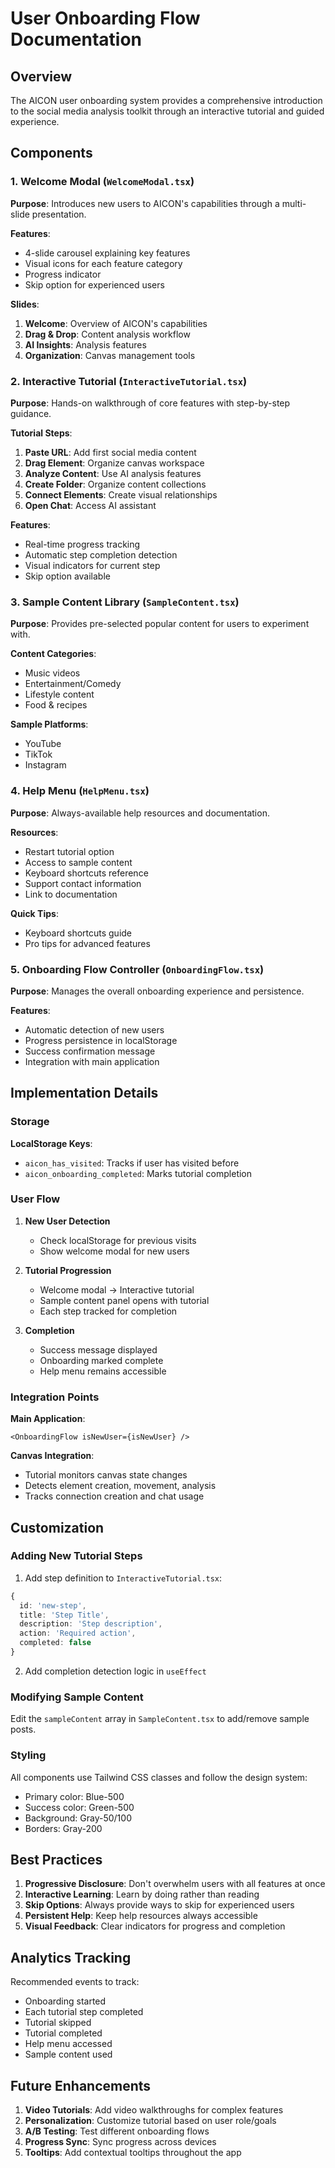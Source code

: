 # User Onboarding Flow Documentation

## Overview

The AICON user onboarding system provides a comprehensive introduction to the social media analysis toolkit through an interactive tutorial and guided experience.

## Components

### 1. Welcome Modal (`WelcomeModal.tsx`)

**Purpose**: Introduces new users to AICON's capabilities through a multi-slide presentation.

**Features**:
- 4-slide carousel explaining key features
- Visual icons for each feature category
- Progress indicator
- Skip option for experienced users

**Slides**:
1. **Welcome**: Overview of AICON's capabilities
2. **Drag & Drop**: Content analysis workflow
3. **AI Insights**: Analysis features
4. **Organization**: Canvas management tools

### 2. Interactive Tutorial (`InteractiveTutorial.tsx`)

**Purpose**: Hands-on walkthrough of core features with step-by-step guidance.

**Tutorial Steps**:
1. **Paste URL**: Add first social media content
2. **Drag Element**: Organize canvas workspace
3. **Analyze Content**: Use AI analysis features
4. **Create Folder**: Organize content collections
5. **Connect Elements**: Create visual relationships
6. **Open Chat**: Access AI assistant

**Features**:
- Real-time progress tracking
- Automatic step completion detection
- Visual indicators for current step
- Skip option available

### 3. Sample Content Library (`SampleContent.tsx`)

**Purpose**: Provides pre-selected popular content for users to experiment with.

**Content Categories**:
- Music videos
- Entertainment/Comedy
- Lifestyle content
- Food & recipes

**Sample Platforms**:
- YouTube
- TikTok
- Instagram

### 4. Help Menu (`HelpMenu.tsx`)

**Purpose**: Always-available help resources and documentation.

**Resources**:
- Restart tutorial option
- Access to sample content
- Keyboard shortcuts reference
- Support contact information
- Link to documentation

**Quick Tips**:
- Keyboard shortcuts guide
- Pro tips for advanced features

### 5. Onboarding Flow Controller (`OnboardingFlow.tsx`)

**Purpose**: Manages the overall onboarding experience and persistence.

**Features**:
- Automatic detection of new users
- Progress persistence in localStorage
- Success confirmation message
- Integration with main application

## Implementation Details

### Storage

**LocalStorage Keys**:
- `aicon_has_visited`: Tracks if user has visited before
- `aicon_onboarding_completed`: Marks tutorial completion

### User Flow

1. **New User Detection**
   - Check localStorage for previous visits
   - Show welcome modal for new users

2. **Tutorial Progression**
   - Welcome modal → Interactive tutorial
   - Sample content panel opens with tutorial
   - Each step tracked for completion

3. **Completion**
   - Success message displayed
   - Onboarding marked complete
   - Help menu remains accessible

### Integration Points

**Main Application**:
```tsx
<OnboardingFlow isNewUser={isNewUser} />
```

**Canvas Integration**:
- Tutorial monitors canvas state changes
- Detects element creation, movement, analysis
- Tracks connection creation and chat usage

## Customization

### Adding New Tutorial Steps

1. Add step definition to `InteractiveTutorial.tsx`:
```typescript
{
  id: 'new-step',
  title: 'Step Title',
  description: 'Step description',
  action: 'Required action',
  completed: false
}
```

2. Add completion detection logic in `useEffect`

### Modifying Sample Content

Edit the `sampleContent` array in `SampleContent.tsx` to add/remove sample posts.

### Styling

All components use Tailwind CSS classes and follow the design system:
- Primary color: Blue-500
- Success color: Green-500
- Background: Gray-50/100
- Borders: Gray-200

## Best Practices

1. **Progressive Disclosure**: Don't overwhelm users with all features at once
2. **Interactive Learning**: Learn by doing rather than reading
3. **Skip Options**: Always provide ways to skip for experienced users
4. **Persistent Help**: Keep help resources always accessible
5. **Visual Feedback**: Clear indicators for progress and completion

## Analytics Tracking

Recommended events to track:
- Onboarding started
- Each tutorial step completed
- Tutorial skipped
- Tutorial completed
- Help menu accessed
- Sample content used

## Future Enhancements

1. **Video Tutorials**: Add video walkthroughs for complex features
2. **Personalization**: Customize tutorial based on user role/goals
3. **A/B Testing**: Test different onboarding flows
4. **Progress Sync**: Sync progress across devices
5. **Tooltips**: Add contextual tooltips throughout the app